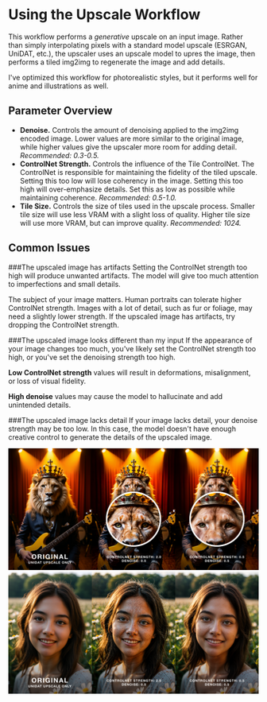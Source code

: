 # Using the Upscale Workflow

This workflow performs a *generative* upscale on an input image. Rather than simply interpolating pixels with a standard model upscale (ESRGAN, UniDAT, etc.), the upscaler uses an upscale model to upres the image, then performs a tiled img2img to regenerate the image and add details. 

I've optimized this workflow for photorealistic styles, but it performs well for anime and illustrations as well. 

## Parameter Overview
* **Denoise.** Controls the amount of denoising applied to the img2img encoded image. Lower values are more similar to the original image, while higher values give the upscaler more room for adding detail. *Recommended: 0.3-0.5.*
* **ControlNet Strength.** Controls the influence of the Tile ControlNet. The ControlNet is responsible for maintaining the fidelity of the tiled upscale. Setting this too low will lose coherency in the image. Setting this too high will over-emphasize details. Set this as low as possible while maintaining coherence. *Recommended: 0.5-1.0.*
* **Tile Size.** Controls the size of tiles used in the upscale process. Smaller tile size will use less VRAM with a slight loss of quality. Higher tile size will use more VRAM, but can improve quality. *Recommended: 1024.*

## Common Issues
###The upscaled image has artifacts
Setting the ControlNet strength too high will produce unwanted artifacts. The model will give too much attention to imperfections and small details. 

The subject of your image matters. Human portraits can tolerate higher ControlNet strength. Images with a lot of detail, such as fur or foliage, may need a slightly lower strength. If the upscaled image has artifacts, try dropping the ControlNet strength. 

###The upscaled image looks different than my input
If the appearance of your image changes too much, you've likely set the ControlNet strength too high, or you've set the denoising strength too high. 

**Low ControlNet strength** values will result in deformations, misalignment, or loss of visual fidelity. 

**High denoise** values may cause the model to hallucinate and add unintended details. 

###The upscaled image lacks detail
If your image lacks detail, your denoise strength may be too low. In this case, the model doesn't have enough creative control to generate the details of the upscaled image. 

![Setting Comparison: Lion](https://github.com/roblaughter/comfyui-workflows/blob/main/docs/setting-comparison-lion.png?raw=true)
![Setting Comparison: Lion](https://github.com/roblaughter/comfyui-workflows/blob/main/docs/setting-comparison-portrait.png?raw=true)

